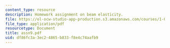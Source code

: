 ```yaml
---
content_type: resource
description: Homework assignment on beam elasticity.
file: https://ol-ocw-studio-app-production.s3.amazonaws.com/courses/1-050-engineering-mechanics-i-fall-2007/df86fc3a3ec24865b833f8e4c74aafb9_assn9.pdf
file_type: application/pdf
resourcetype: Document
title: assn9.pdf
uid: df86fc3a-3ec2-4865-b833-f8e4c74aafb9
---
```

